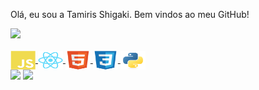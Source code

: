 Olá, eu sou a Tamiris Shigaki. Bem vindos ao meu GitHub!

<div>
  <a href="https://github.com/TamirisShigaki">
  <img height="180em" src="https://github-readme-stats.vercel.app/api?username=TamirisShigaki&show_icons=true&theme=jolly&include_all_commits=true&count_private=true"/>
</div>
  
  <div style="display: inline_block"><br>
  <img align="center" alt="Tami-Js" height="30" width="40" src="https://raw.githubusercontent.com/devicons/devicon/master/icons/javascript/javascript-plain.svg">
  <img align="center" alt="Tami-React" height="30" width="40" src="https://raw.githubusercontent.com/devicons/devicon/master/icons/react/react-original.svg">
  <img align="center" alt="Tami-HTML" height="30" width="40" src="https://raw.githubusercontent.com/devicons/devicon/master/icons/html5/html5-original.svg">
  <img align="center" alt="Tami-CSS" height="30" width="40" src="https://raw.githubusercontent.com/devicons/devicon/master/icons/css3/css3-original.svg">
  <img align="center" alt="Tami-Python" height="30" width="40" src="https://raw.githubusercontent.com/devicons/devicon/master/icons/python/python-original.svg">
</div>
 
  <div>
  <a href="https://www.instagram.com/shigakii/" target="_blank"><img src="https://img.shields.io/badge/-Instagram-%23E4405F?style=for-the-badge&logo=instagram&logoColor=white" target="_blank"></a>
  <a href="https://www.linkedin.com/in/tamirisshigaki/" target="_blank"><img src="https://img.shields.io/badge/-LinkedIn-%230077B5?style=for-the-badge&logo=linkedin&logoColor=white" target="_blank"></a>
</div>
